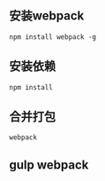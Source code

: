 ##  安装webpack
```
npm install webpack -g
```
## 安装依赖
```
npm install
```
## 合并打包
```
webpack
```
## gulp webpack
